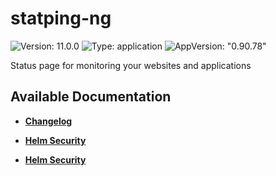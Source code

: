 # statping-ng

![Version: 11.0.0](https://img.shields.io/badge/Version-11.0.0-informational?style=flat-square) ![Type: application](https://img.shields.io/badge/Type-application-informational?style=flat-square) ![AppVersion: "0.90.78"](https://img.shields.io/badge/AppVersion-"0.90.78"-informational?style=flat-square)

Status page for monitoring your websites and applications

## Available Documentation

- [**Changelog**](CHANGELOG)

- [**Helm Security**](container-security)

- [**Helm Security**](helm-security)

